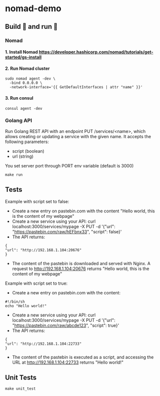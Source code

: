 # nomad-demo

## Build 🔨 and run 🏃
### Nomad
#### 1. Install Nomad https://developer.hashicorp.com/nomad/tutorials/get-started/gs-install
#### 2. Run Nomad cluster
```
sudo nomad agent -dev \
  -bind 0.0.0.0 \
  -network-interface='{{ GetDefaultInterfaces | attr "name" }}'
```
#### 3. Run consul
```
consul agent -dev
```
### Golang API
Run Golang REST API with an endpoint PUT /services/\<name>, which allows creating or updating a service with the given name. It accepts the following parameters:
- script (boolean)
- url (string)

You set server port through PORT env variable (default is 3000)

```
make run
```

## Tests
Example with script set to false:
- Create a new entry on pastebin.com with the content "Hello world, this is the
content of my webpage"
- Create a new service using your API: curl localhost:3000/services/mypage -X PUT -d
'{"url": "https://pastebin.com/raw/hEFbnx33", "script": false}'
- The API returns:
```
{
"url": "http://192.168.1.104:20676"
}
```
- The content of the pastebin is downloaded and served with Nginx. A request to
http://192.168.1.104:20676 returns "Hello world, this is the content of my webpage"

Example with script set to true:
- Create a new entry on pastebin.com with the content:
```
#!/bin/sh
echo "Hello world!"
```
- Create a new service using your API: curl localhost:3000/services/mypage -X PUT -d
'{"url": "https://pastebin.com/raw/abcde123", "script": true}'
- The API returns:
```
{
"url": "http://192.168.1.104:22733"
}
```
- The content of the pastebin is executed as a script, and accessing the URL at
http://192.168.1.104:22733 returns "Hello world!"

## Unit Tests
```
make unit_test
```
